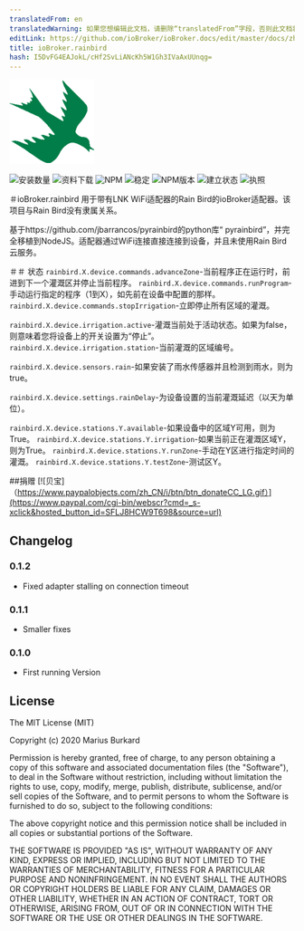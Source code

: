 ```yaml
---
translatedFrom: en
translatedWarning: 如果您想编辑此文档，请删除“translatedFrom”字段，否则此文档将再次自动翻译
editLink: https://github.com/ioBroker/ioBroker.docs/edit/master/docs/zh-cn/adapterref/iobroker.rainbird/README.md
title: ioBroker.rainbird
hash: I5DvFG4EAJokL/cHf2SvLiANcKh5W1Gh3IVaAxUUnqg=
---
```

![商标](../../../en/adapterref/iobroker.rainbird/admin/rainbird.png)

![安装数量](http://iobroker.live/badges/rainbird-installed.svg)
![资料下载](https://img.shields.io/npm/dm/iobroker.rainbird.svg)
![NPM](https://nodei.co/npm/iobroker.rainbird.png?downloads=true)
![稳定](http://iobroker.live/badges/rainbird-stable.svg)
![NPM版本](https://img.shields.io/npm/v/iobroker.rainbird.svg)
![建立状态](https://travis-ci.org/StrathCole/ioBroker.rainbird.svg?branch=master)
![执照](https://img.shields.io/badge/license-MIT-blue.svg?style=flat)

＃ioBroker.rainbird
用于带有LNK WiFi适配器的Rain Bird的ioBroker适配器。该项目与Rain Bird没有隶属关系。

基于https://github.com/jbarrancos/pyrainbird的python库“ pyrainbird”，并完全移植到NodeJS。适配器通过WiFi连接直接连接到设备，并且未使用Rain Bird云服务。

＃＃ 状态
`rainbird.X.device.commands.advanceZone`-当前程序正在运行时，前进到下一个灌溉区并停止当前程序。
`rainbird.X.device.commands.runProgram`-手动运行指定的程序（1到X），如先前在设备中配置的那样。
`rainbird.X.device.commands.stopIrrigation`-立即停止所有区域的灌溉。

`rainbird.X.device.irrigation.active`-灌溉当前处于活动状态。如果为false，则意味着您将设备上的开关设置为“停止”。
`rainbird.X.device.irrigation.station`-当前灌溉的区域编号。

`rainbird.X.device.sensors.rain`-如果安装了雨水传感器并且检测到雨水，则为true。

`rainbird.X.device.settings.rainDelay`-为设备设置的当前灌溉延迟（以天为单位）。

`rainbird.X.device.stations.Y.available`-如果设备中的区域Y可用，则为True。
`rainbird.X.device.stations.Y.irrigation`-如果当前正在灌溉区域Y，则为True。
`rainbird.X.device.stations.Y.runZone`-手动在Y区进行指定时间的灌溉。
`rainbird.X.device.stations.Y.testZone`-测试区Y。

##捐赠
[![贝宝]（https://www.paypalobjects.com/zh_CN/i/btn/btn_donateCC_LG.gif）](https://www.paypal.com/cgi-bin/webscr?cmd=_s-xclick&hosted_button_id=SFLJ8HCW9T698&source=url)

## Changelog

### 0.1.2

-   Fixed adapter stalling on connection timeout

### 0.1.1

-   Smaller fixes

### 0.1.0

-   First running Version

## License

The MIT License (MIT)

Copyright (c) 2020 Marius Burkard

Permission is hereby granted, free of charge, to any person obtaining a copy
of this software and associated documentation files (the "Software"), to deal
in the Software without restriction, including without limitation the rights
to use, copy, modify, merge, publish, distribute, sublicense, and/or sell
copies of the Software, and to permit persons to whom the Software is
furnished to do so, subject to the following conditions:

The above copyright notice and this permission notice shall be included in
all copies or substantial portions of the Software.

THE SOFTWARE IS PROVIDED "AS IS", WITHOUT WARRANTY OF ANY KIND, EXPRESS OR
IMPLIED, INCLUDING BUT NOT LIMITED TO THE WARRANTIES OF MERCHANTABILITY,
FITNESS FOR A PARTICULAR PURPOSE AND NONINFRINGEMENT. IN NO EVENT SHALL THE
AUTHORS OR COPYRIGHT HOLDERS BE LIABLE FOR ANY CLAIM, DAMAGES OR OTHER
LIABILITY, WHETHER IN AN ACTION OF CONTRACT, TORT OR OTHERWISE, ARISING FROM,
OUT OF OR IN CONNECTION WITH THE SOFTWARE OR THE USE OR OTHER DEALINGS IN
THE SOFTWARE.